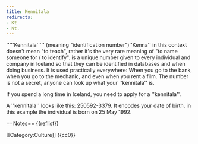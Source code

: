 ```yaml
---
title: Kennitala
redirects:
- Kt
- Kt.
---
```


'''''Kennitala''''' (meaning "identification number")<ref>''Kenna'' in this context doesn't mean "to teach", rather it's the very rare meaning of "to name someone for / to identify".</ref> is a unique number given to every individual and company in Iceland so that they can be identified in databases and when doing business. It is used practically everywhere: When you go to the bank, when you go to the mechanic, and even when you rent a film. The number is not a secret, anyone can look up what your ''kennitala'' is.

If you spend a long time in Iceland, you need to apply for a ''kennitala''.

A ''kennitala'' looks like this: 250592-3379. It encodes your date of birth, in this example the individual is born on 25 May 1992.

==Notes==
{{reflist}}

[[Category:Culture]]
<noinclude>{{cc0}}</noinclude>